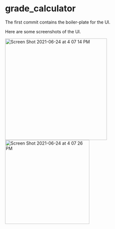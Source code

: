# grade_calculator

The first commit contains the boiler-plate for the UI.

Here are some screenshots of the UI.

<img width="331" alt="Screen Shot 2021-06-24 at 4 07 14 PM" src="https://user-images.githubusercontent.com/66990588/123343237-3e7f9200-d506-11eb-9601-440683932811.png">
<img width="274" alt="Screen Shot 2021-06-24 at 4 07 26 PM" src="https://user-images.githubusercontent.com/66990588/123343254-463f3680-d506-11eb-9ef2-4bf0cbde6103.png">
